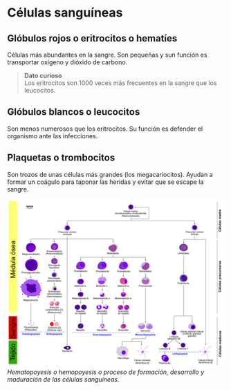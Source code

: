 # Células sanguíneas

## Glóbulos rojos o eritrocitos o hematíes

Células más abundantes en la sangre. Son pequeñas y sun función es transportar oxígeno y dióxido de carbono.

> **Dato curioso**  
> Los eritrocitos son 1000 veces más frecuentes en la sangre que los leucocitos.

## Glóbulos blancos o leucocitos

Son menos numerosos que los eritrocitos. Su función es defender el organismo ante las infecciones.

## Plaquetas o trombocitos

Son trozos de unas células más grandes (los megacariocitos). Ayudan a formar un coágulo para taponar las heridas y evitar que se escape la sangre.

![hematopoiesis.jpg](hematopoiesis.jpg "Hematopoyesis")
*Hematopoyesis o hemopoyesis o proceso de formación, desarrollo y maduración de las células sanguíneas.*